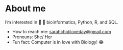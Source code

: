 # About me
I’m interested in 🥀 🥬 bioinformatics, Python, R, and SQL.
- How to reach me: sarahchidiloveday@gmail.com
- Pronouns: She/ Her
- Fun fact: Computer is in love with Biology! :joy:



